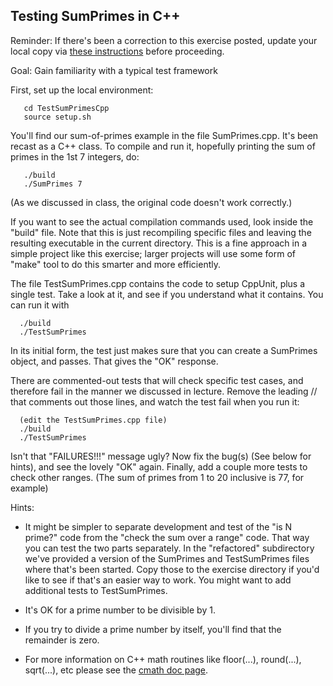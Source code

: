 ## Testing SumPrimes in C++

Reminder: If there's been a correction to this exercise posted, update your local copy via [these instructions](https://docs.google.com/document/d/1g3b2e7wf3mWaIZ4U6MkNR5B4fQuO71y6Q341LGs45HQ/edit?usp=sharing) before proceeding.

Goal: Gain familiarity with a typical test framework

First, set up the local environment:
```
   cd TestSumPrimesCpp
   source setup.sh
```

You'll find our sum-of-primes example in the file SumPrimes.cpp.  It's been recast as a C++ class. To compile and run it, hopefully printing the sum of primes in the 1st 7 integers, do:

```
   ./build
   ./SumPrimes 7
```
(As we discussed in class, the original code doesn't work correctly.)

If you want to see the actual compilation commands used, look inside the "build" file. Note that this is just recompiling specific files and leaving the resulting executable in the current directory. This is a fine approach in a simple project like this exercise; larger projects will use some form of "make" tool to do this smarter and more efficiently.

The file TestSumPrimes.cpp contains the code to setup CppUnit, plus a single test. Take a look at it, and see if you understand what it contains. You can run it with

```
  ./build
  ./TestSumPrimes
```

In its initial form, the test just makes sure that you can create a SumPrimes object, and passes. That gives the "OK" response.

There are commented-out tests that will check specific test cases, and therefore fail in the manner we discussed in lecture. Remove the leading // that comments out those lines, and watch the test fail when you run it:

```
  (edit the TestSumPrimes.cpp file)
  ./build
  ./TestSumPrimes
```

Isn't that "FAILURES!!!" message ugly? Now fix the bug(s) (See below for hints), and see the lovely "OK" again. Finally, add a couple more tests to check other ranges. (The sum of primes from 1 to 20 inclusive is 77, for example)

Hints:

 - It might be simpler to separate development and test of the "is N prime?" code from the "check the sum over a range" code. That way you can test the two parts separately. In the "refactored" subdirectory we've provided a version of the SumPrimes and TestSumPrimes files where that's been started. Copy those to the exercise directory if you'd like to see if that's an easier way to work. You might want to add additional tests to TestSumPrimes.

 - It's OK for a prime number to be divisible by 1.

 - If you try to divide a prime number by itself, you'll find that the remainder is zero.

 - For more information on C++ math routines like floor(...), round(...), sqrt(...), etc please see the <a href="https://cplusplus.com/reference/cmath/sqrt/">cmath doc page</a>.
